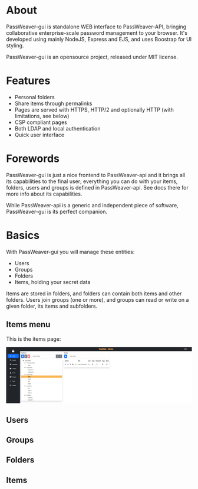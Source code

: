 # About

PassWeaver-gui is standalone WEB interface to PassWeaver-API, bringing collaborative enterprise-scale password management to your browser. It's developed using mainly NodeJS, Express and EJS, and uses Boostrap for UI styling.

PassWeaver-gui is an opensource project, released under MIT license.

# Features

- Personal folders
- Share items through permalinks
- Pages are served with HTTPS, HTTP/2 and optionally HTTP (with limitations, see below)
- CSP compliant pages
- Both LDAP and local authentication
- Quick user interface

# Forewords

PassWeaver-gui is just a nice frontend to PassWeaver-api and it brings all its capabilities to the final user; everything you can do with your items, folders, users and groups is defined in PassWeaver-api. See docs there for more info about its capabilities.

While PassWeaver-api is a generic and independent piece of software, PassWeaver-gui is its perfect companion.

# Basics

With PassWeaver-gui you will manage these entities:

- Users
- Groups
- Folders
- Items, holding your secret data

Items are stored in folders, and folders can contain both items and other folders. Users join groups (one or more), and groups can read or write on a given folder, its items and subfolders.

## Items menu

This is the items page:

![Items page](assets/passweavergui-items.jpeg)

## Users

## Groups

## Folders

## Items